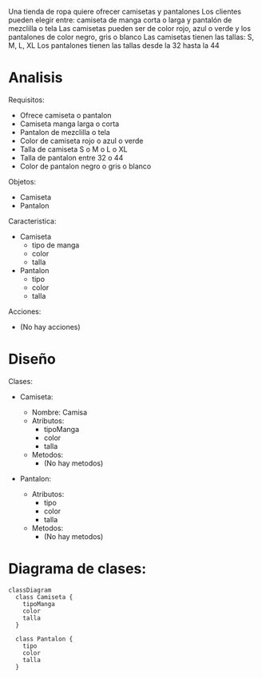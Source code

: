Una tienda de ropa quiere ofrecer camisetas y pantalones
Los clientes pueden elegir entre: camiseta
de manga corta o larga y pantalón de mezclilla o tela
Las camisetas pueden ser de color rojo, azul o verde
y los pantalones de color negro, gris o blanco
Las camisetas tienen las tallas: S, M, L, XL
Los pantalones tienen las tallas desde la 32 hasta la 44

# Analisis

Requisitos:
- Ofrece camiseta o pantalon
- Camiseta manga larga o corta
- Pantalon de mezclilla o tela
- Color de camiseta rojo o azul o verde
- Talla de camiseta S o M o L o XL
- Talla de pantalon entre 32 o 44
- Color de pantalon negro o gris o blanco

Objetos:
- Camiseta
- Pantalon

Caracteristica:
- Camiseta
  - tipo de manga
  - color
  - talla
- Pantalon
  - tipo
  - color
  - talla

Acciones:
- (No hay acciones)

# Diseño

Clases:
- Camiseta:
  - Nombre: Camisa
  - Atributos:
    - tipoManga
    - color
    - talla
  - Metodos:
    - (No hay metodos)

- Pantalon:
  - Atributos:
    - tipo
    - color
    - talla
  - Metodos:
    - (No hay metodos)

# Diagrama de clases:

```mermaid
classDiagram
  class Camiseta {
    tipoManga
    color
    talla
  }

  class Pantalon {
    tipo
    color
    talla
  }
```